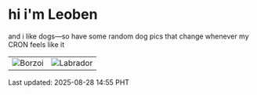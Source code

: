 # hi i'm Leoben

and i like dogs—so have some random dog pics that change whenever my CRON feels like it

|  |  |
|--------|----------|
| ![Borzoi](https://random-dog-vercel.vercel.app/api/random-borzoi?v=1756364132) | ![Labrador](https://random-dog-vercel.vercel.app/api/random-labrador?v=1756364132) |

Last updated: 2025-08-28 14:55 PHT

